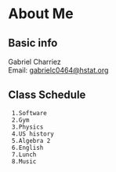 # About Me
## Basic info  
   Gabriel Charriez   
   Email: gabrielc0464@hstat.org 
## Class Schedule
     
     1.Software
     2.Gym
     3.Physics
     4.US history
     5.Algebra 2
     6.English
     7.Lunch
     8.Music 
